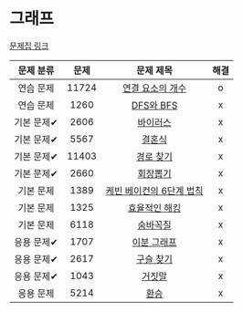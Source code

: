 # 그래프

[문제집 링크](https://www.acmicpc.net/workbook/view/9562)

| 문제 분류 | 문제 | 문제 제목 | 해결 |
| :--: | :--: | :--: | :--: |
| 연습 문제 | 11724 | [연결 요소의 개수](https://www.acmicpc.net/problem/11724) | o |
| 연습 문제 | 1260 | [DFS와 BFS](https://www.acmicpc.net/problem/1260) | x |
| 기본 문제✔ | 2606 | [바이러스](https://www.acmicpc.net/problem/2606) | x |
| 기본 문제✔ | 5567 | [결혼식](https://www.acmicpc.net/problem/5567) | x |
| 기본 문제✔ | 11403 | [경로 찾기](https://www.acmicpc.net/problem/11403) | x |
| 기본 문제✔ | 2660 | [회장뽑기](https://www.acmicpc.net/problem/2660) | x |
| 기본 문제 | 1389 | [케빈 베이컨의 6단계 법칙](https://www.acmicpc.net/problem/1389) | x |
| 기본 문제 | 1325 | [효율적인 해킹](https://www.acmicpc.net/problem/1325) | x |
| 기본 문제 | 6118 | [숨바꼭질](https://www.acmicpc.net/problem/6118) | x |
| 응용 문제✔ | 1707 | [이분 그래프](https://www.acmicpc.net/problem/1707) | x |
| 응용 문제✔ | 2617 | [구슬 찾기](https://www.acmicpc.net/problem/2617) | x |
| 응용 문제✔ | 1043 | [거짓말](https://www.acmicpc.net/problem/1043) | x |
| 응용 문제 | 5214 | [환승](https://www.acmicpc.net/problem/5214) | x |
